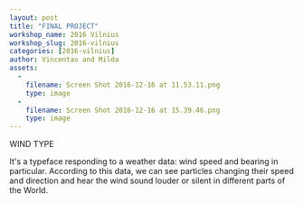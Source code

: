 ```yaml
---
layout: post
title: "FINAL PROJECT"
workshop_name: 2016 Vilnius
workshop_slug: 2016-vilnius
categories: [2016-vilnius]
author: Vincentas and Milda 
assets:
  -
    filename: Screen Shot 2016-12-16 at 11.53.11.png
    type: image
  -
    filename: Screen Shot 2016-12-16 at 15.39.46.png
    type: image
---
```

WIND TYPE

It's a typeface responding to a weather data: wind speed and bearing in particular. 
According to this data, we can see particles changing their speed and direction and hear the wind sound louder or silent in different parts of the World. 

